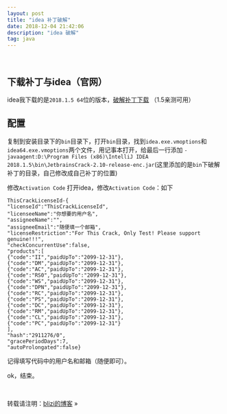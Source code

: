 ```yaml
---
layout: post
title: "idea 补丁破解"
date: 2018-12-04 21:42:06 
description: "idea 破解"
tag: java
---
```




​	

## 下载补丁与idea（官网）

​	idea我下载的是`2018.1.5 64`位的版本，<a href="/file/jar/JetbrainsCrack-2.10-release-enc.jar">破解补丁下载</a> （1.5亲测可用）

## 配置

​	复制到安装目录下的`bin`目录下，打开`bin`目录，找到`idea.exe.vmoptions`和`idea64.exe.vmoptions`两个文件，用记事本打开，给最后一行添加	`-javaagent:D:\Program Files (x86)\IntelliJ IDEA 2018.1.5\bin\JetbrainsCrack-2.10-release-enc.jar`(这里添加的是`bin`下破解补丁的目录，自己修改成自己补丁的位置)

修改`Activation Code`  打开idea，修改`Activation Code`：如下

```
ThisCrackLicenseId-{
"licenseId":"ThisCrackLicenseId",
"licenseeName":"你想要的用户名",
"assigneeName":"",
"assigneeEmail":"随便填一个邮箱",
"licenseRestriction":"For This Crack, Only Test! Please support genuine!!!",
"checkConcurrentUse":false,
"products":[
{"code":"II","paidUpTo":"2099-12-31"},
{"code":"DM","paidUpTo":"2099-12-31"},
{"code":"AC","paidUpTo":"2099-12-31"},
{"code":"RS0","paidUpTo":"2099-12-31"},
{"code":"WS","paidUpTo":"2099-12-31"},
{"code":"DPN","paidUpTo":"2099-12-31"},
{"code":"RC","paidUpTo":"2099-12-31"},
{"code":"PS","paidUpTo":"2099-12-31"},
{"code":"DC","paidUpTo":"2099-12-31"},
{"code":"RM","paidUpTo":"2099-12-31"},
{"code":"CL","paidUpTo":"2099-12-31"},
{"code":"PC","paidUpTo":"2099-12-31"}
],
"hash":"2911276/0",
"gracePeriodDays":7,
"autoProlongated":false}
```

记得填写代码中的用户名和邮箱（随便即可）。

ok，结束。

<br>

转载请注明：[blizi的博客](http://blizi.github.io) » 